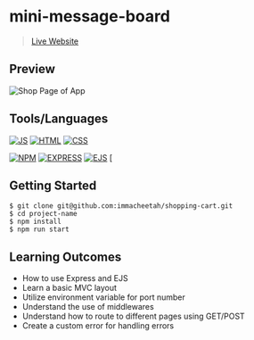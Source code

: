 
# mini-message-board

>  [Live Website](https://inherent-frank-cheet-7805dfdd.koyeb.app/)

## Preview

![Shop Page of App]((image.png))

## Tools/Languages

[![JS](https://img.shields.io/badge/-JAVASCRIPT-000?style=for-the-badge&logo=javascript&logoColor=F0DB4F)](#)  [![HTML](https://img.shields.io/badge/-HTML-000?style=for-the-badge&logo=html5)](#)  [![CSS](https://img.shields.io/badge/-CSS-000?style=for-the-badge&logo=css3&logoColor=1572B6)](#)

[![NPM](https://img.shields.io/badge/-npm-000?style=for-the-badge&logo=npm)](#)  [![EXPRESS](https://img.shields.io/badge/-express-000?style=for-the-badge&logo=express)](#)  [![EJS](https://img.shields.io/badge/ejs-20232A?style=for-the-badge&logo=ejs&logoColor=61DAFB)](#)  [


## Getting Started

```
$ git clone git@github.com:immacheetah/shopping-cart.git
$ cd project-name
$ npm install
$ npm run start

```

## Learning Outcomes

- How to use Express and EJS
- Learn a basic MVC layout
- Utilize environment variable for port number
- Understand the use of middlewares
- Understand how to route to different pages using GET/POST
- Create a custom error for handling errors